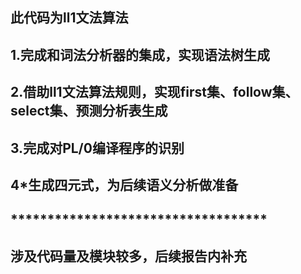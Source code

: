 ## 此代码为ll1文法算法
## 1.完成和词法分析器的集成，实现语法树生成
## 2.借助ll1文法算法规则，实现first集、follow集、select集、预测分析表生成
## 3.完成对PL/0编译程序的识别
## 4*生成四元式，为后续语义分析做准备
## ***********************************
## 涉及代码量及模块较多，后续报告内补充